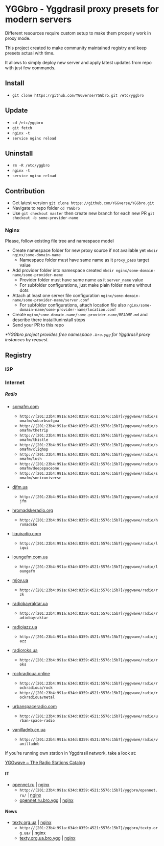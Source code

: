 # YGGbro - Yggdrasil proxy presets for modern servers

Different resources require custom setup to make them properly work in proxy mode.

This project created to make community maintained registry and keep presets actual with time.

It allows to simply deploy new server and apply latest updates from repo with just few commands.

## Install

* `git clone https://github.com/YGGverse/YGGbro.git /etc/yggbro`

## Update

* `cd /etc/yggbro`
* `git fetch`
* `nginx -t`
* `service nginx reload`

## Uninstall

* `rm -R /etc/yggbro`
* `nginx -t`
* `service nginx reload`

## Contribution

* Get latest version `git clone https://github.com/YGGverse/YGGbro.git`
* Navigate to repo folder `cd YGGbro`
* Use `git checkout master` then create new branch for each new PR `git checkout -b some-provider-name`

### Nginx

Please, follow existing file tree and namespace model

* Create namespace folder for new proxy source if not available yet `mkdir nginx/some-domain-name`
  + Namespace folder must have same name as it `proxy_pass` target value
* Add provider folder into namespace created `mkdir nginx/some-domain-name/some-provider-name`
  + Provider folder must have same name as it `server_name` value
  + For subfolder configurations, just make plain folder name without dots
* Attach at least one server file configuration `nginx/some-domain-name/some-provider-name/server.conf`
  + For subfolder configurations, attach location file also `nginx/some-domain-name/some-provider-name/location.conf`
* Create `nginx/some-domain-name/some-provider-name/README.md` and describe there install/uninstall steps
* Send your PR to this repo

_*YGGbro project provides free namespace `.bro.ygg` for Yggdrasil proxy instances by request._

## Registry

### I2P

### Internet

##### Radio

* [somafm.com](https://somafm.com/)
  + `http://[201:23b4:991a:634d:8359:4521:5576:15b7]/yggwave/radio/somafm/suburbsofgoa`
  + `http://[201:23b4:991a:634d:8359:4521:5576:15b7]/yggwave/radio/somafm/thetrip`
  + `http://[201:23b4:991a:634d:8359:4521:5576:15b7]/yggwave/radio/somafm/thistle`
  + `http://[201:23b4:991a:634d:8359:4521:5576:15b7]/yggwave/radio/somafm/cliqhop`
  + `http://[201:23b4:991a:634d:8359:4521:5576:15b7]/yggwave/radio/somafm/lush`
  + `http://[201:23b4:991a:634d:8359:4521:5576:15b7]/yggwave/radio/somafm/deepspaceone`
  + `http://[201:23b4:991a:634d:8359:4521:5576:15b7]/yggwave/radio/somafm/sonicuniverse`

* [djfm.ua](https://djfm.ua/)
  + `http://[201:23b4:991a:634d:8359:4521:5576:15b7]/yggwave/radio/djfm`

* [hromadskeradio.org](https://hromadskeradio.org/)
  + `http://[201:23b4:991a:634d:8359:4521:5576:15b7]/yggwave/radio/hromadske`

* [liquiradio.com](https://liquiradio.com/)
  + `http://[201:23b4:991a:634d:8359:4521:5576:15b7]/yggwave/radio/liqui`

* [loungefm.com.ua](https://loungefm.com.ua/)
  + `http://[201:23b4:991a:634d:8359:4521:5576:15b7]/yggwave/radio/loungefm`

* [mjoy.ua](https://mjoy.ua/)
  + `http://[201:23b4:991a:634d:8359:4521:5576:15b7]/yggwave/radio/rzk`

* [radiobayraktar.ua](https://radiobayraktar.ua/)
  + `http://[201:23b4:991a:634d:8359:4521:5576:15b7]/yggwave/radio/radiobayraktar`

* [radiojazz.ua](https://radiojazz.ua/)
  + `http://[201:23b4:991a:634d:8359:4521:5576:15b7]/yggwave/radio/jazz`

* [radioroks.ua](https://radioroks.ua/)
  + `http://[201:23b4:991a:634d:8359:4521:5576:15b7]/yggwave/radio/roks`

* [rockradioua.online](https://rockradioua.online/)
  + `http://[201:23b4:991a:634d:8359:4521:5576:15b7]/yggwave/radio/rockradioua/rock`
  + `http://[201:23b4:991a:634d:8359:4521:5576:15b7]/yggwave/radio/rockradioua/metal`

* [urbanspaceradio.com](https://urbanspaceradio.com/)
  + `http://[201:23b4:991a:634d:8359:4521:5576:15b7]/yggwave/radio/urban-space-radio`

* [vanilladnb.co.ua](https://vanilladnb.co.ua/)
  + `http://[201:23b4:991a:634d:8359:4521:5576:15b7]/yggwave/radio/vanilladnb`

If you're running own station in Yggdrasil network, take a look at:

[YGGwave ~ The Radio Stations Catalog](https://github.com/YGGverse/YGGwave)

#### IT

* [opennet.ru](https://opennet.ru/) | [nginx](https://github.com/YGGverse/YGGbro/tree/main/nginx/opennet.ru)
  + `http://[201:23b4:991a:634d:8359:4521:5576:15b7]/yggbro/opennet.ru/` | [nginx](https://github.com/YGGverse/YGGbro/tree/main/nginx/opennet.ru/yggbro/opennet.ru)
  + [opennet.ru.bro.ygg](http://opennet.ru.bro.ygg) | [nginx](https://github.com/YGGverse/YGGbro/tree/main/nginx/opennet.ru/opennet.ru.bro.ygg)

#### News

* [texty.org.ua](https://texty.org.ua/) | [nginx](https://github.com/YGGverse/YGGbro/tree/main/nginx/texty.org.ua)
  + `http://[201:23b4:991a:634d:8359:4521:5576:15b7]/yggbro/texty.org.ua/` | [nginx](https://github.com/YGGverse/YGGbro/tree/main/nginx/texty.org.ua/yggbro/texty.org.ua)
  + [texty.org.ua.bro.ygg](http://texty.org.ua.bro.ygg) | [nginx](https://github.com/YGGverse/YGGbro/tree/main/nginx/texty.org.ua/texty.org.ua.bro.ygg)